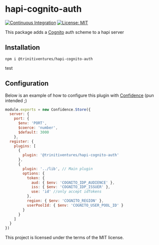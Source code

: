 # hapi-cognito-auth

[![Continuous Integration](https://github.com/trinitiventures/hapi-cognito-auth/actions/workflows/ci.yml/badge.svg)](https://github.com/trinitiventures/hapi-cognito-auth/actions/workflows/ci.yml)
[![License: MIT](https://img.shields.io/badge/License-MIT-blue.svg)](https://opensource.org/licenses/MIT)

This package adds a [Cognito](https://aws.amazon.com/cognito/) auth scheme to a hapi server

## Installation
```console
npm i @trinitiventures/hapi-cognito-auth
```
test
## Configuration
Below is an example of how to configure this plugin with [Confidence](https://github.com/hapipal/confidence) (pun intended ;)
```javascript
module.exports = new Confidence.Store({
  server: {
    port: {
      $env: 'PORT',
      $coerce: 'number',
      $default: 3000
    },
  register: {
    plugins: [
      {
        plugin: '@trinitiventures/hapi-cognito-auth'
      },
      {
        plugin: '../lib', // Main plugin
        options: {
          token: {
            aud: { $env: 'COGNITO_IDP_AUDIENCE' },
            iss: { $env: 'COGNITO_IDP_ISSUER' },
            use: 'id' //only accept idTokens
          },
          region: { $env: 'COGNITO_REGION' },
          userPoolId: { $env: 'COGNITO_USER_POOL_ID' }
        }
      }
    ]
  }
})
```

This project is licensed under the terms of the MIT license.